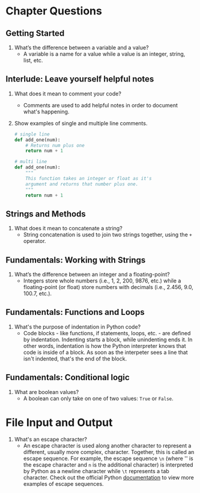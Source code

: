 # Chapter Questions

## Getting Started

1. What’s the difference between a variable and a value?
    - A variable is a name for a value while a value is an integer, string, list, etc.

## Interlude: Leave yourself helpful notes

1. What does it mean to comment your code?
    - Comments are used to add helpful notes in order to document what's happening.

1. Show examples of single and multiple line comments.

    ```python
    # single line
    def add_one(num):
        # Returns num plus one
        return num + 1

    # multi line
    def add_one(num):
        """
        This function takes an integer or float as it's
        argument and returns that number plus one.
        """
        return num + 1
    ```

## Strings and Methods

1. What does it mean to concatenate a string?
    - String concatenation is used to join two strings together, using the `+` operator.

## Fundamentals: Working with Strings

1. What’s the difference between an integer and a floating-point?
    - Integers store whole numbers (i.e., 1, 2, 200, 9876, etc.) while a floating-point (or float) store numbers with decimals (i.e., 2.456, 9.0, 100.7, etc.).

## Fundamentals: Functions and Loops

1. What's the purpose of indentation in Python code?
    - Code blocks - like functions, if statements, loops, etc. - are defined by indentation. Indenting starts a block, while unindenting ends it. In other words, indentation is how the Python interpreter knows that code is inside of a block. As soon as the interpeter sees a line that isn't indented, that's the end of the block.


## Fundamentals: Conditional logic

1. What are boolean values?
    - A boolean can only take on one of two values: `True` or `False`.

# File Input and Output

1. What's an escape character?
    - An escape character is used along another character to represent a different, usually more complex, character. Together, this is called an escape sequence. For example, the escape sequence `\n` (where '\' is the escape character and `n` is the additional character) is interpreted by Python as a newline character while `\t` represents a tab character. Check out the official Python [documentation](https://docs.python.org/2/reference/lexical_analysis.html#string-literals) to view more examples of escape sequences.
